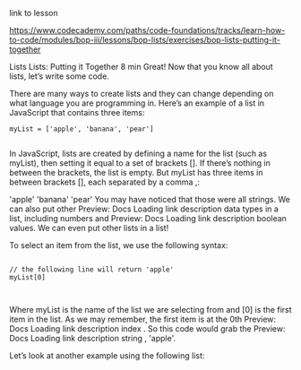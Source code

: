 link to lesson

https://www.codecademy.com/paths/code-foundations/tracks/learn-how-to-code/modules/bop-iii/lessons/bop-lists/exercises/bop-lists-putting-it-together


Lists
Lists: Putting it Together
8 min
Great! Now that you know all about lists, let’s write some code.

There are many ways to create lists and they can change depending on what language you are programming in. Here’s an example of a list in JavaScript that contains three items:

```
myList = ['apple', 'banana', 'pear']


```
In JavaScript, lists are created by defining a name for the list (such as myList), then setting it equal to a set of brackets []. If there’s nothing in between the brackets, the list is empty. But myList has three items in between brackets [], each separated by a comma ,:

'apple'
'banana'
'pear'
You may have noticed that those were all strings. We can also put other 
Preview: Docs Loading link description
data types
 in a list, including numbers and 
Preview: Docs Loading link description
boolean
 values. We can even put other lists in a list!

To select an item from the list, we use the following syntax:

```

// the following line will return 'apple'
myList[0]



```

Where myList is the name of the list we are selecting from and [0] is the first item in the list. As we may remember, the first item is at the 0th 
Preview: Docs Loading link description
index
. So this code would grab the 
Preview: Docs Loading link description
string
, 'apple'.

Let’s look at another example using the following list:



